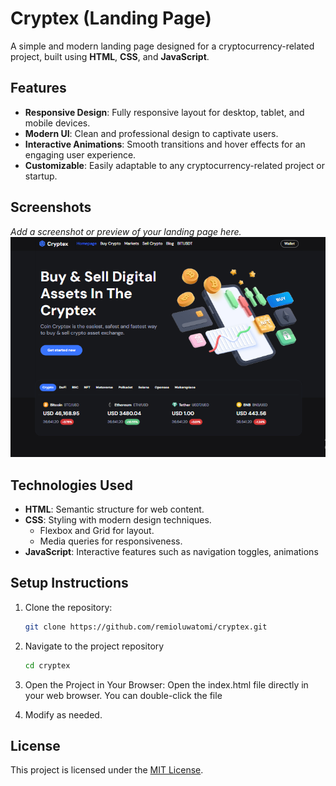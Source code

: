 # Cryptex (Landing Page)

A simple and modern landing page designed for a cryptocurrency-related project, built using **HTML**, **CSS**, and **JavaScript**.

## Features

- **Responsive Design**: Fully responsive layout for desktop, tablet, and mobile devices.
- **Modern UI**: Clean and professional design to captivate users.
- **Interactive Animations**: Smooth transitions and hover effects for an engaging user experience.
- **Customizable**: Easily adaptable to any cryptocurrency-related project or startup.

## Screenshots

_Add a screenshot or preview of your landing page here._  
![Screenshot of Crypto Landing Page](assets/screenshot.png)

## Technologies Used

- **HTML**: Semantic structure for web content.
- **CSS**: Styling with modern design techniques.
  - Flexbox and Grid for layout.
  - Media queries for responsiveness.
- **JavaScript**: Interactive features such as navigation toggles, animations

## Setup Instructions

1. Clone the repository:

   ```bash
   git clone https://github.com/remioluwatomi/cryptex.git
   ```

2. Navigate to the project repository

   ```bash
   cd cryptex
   ```

3. Open the Project in Your Browser:
   Open the index.html file directly in your web browser. You can double-click the file

4. Modify as needed.

## License

This project is licensed under the [MIT License](LICENSE).
